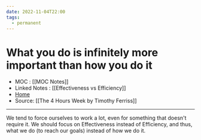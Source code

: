 ```yaml
---
date: 2022-11-04T22:00
tags:
  - permanent
---
```

# What you do is infinitely more important than how you do it
- MOC : [[MOC Notes]]
- Linked Notes : [[Effectiveness vs Efficiency]]
- [Home](https://misudashi.ga/)
- Source: [[The 4 Hours Week by Timothy Ferriss]]
----------
We tend to force ourselves to work a lot, even for something that doesn't require it. We should focus on Effectiveness instead of Efficiency, and thus, what we do (to reach our goals) instead of how we do it.